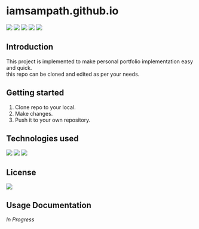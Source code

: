 # iamsampath.github.io

![](https://img.shields.io/badge/version-1.0.0-informative)
![](https://img.shields.io/w3c-validation/html?targetUrl=https%3A%2F%2Fiamsampath.github.io)
![](https://img.shields.io/maintenance/yes/2023)
![](https://img.shields.io/github/issues-raw/iamSampath/iamsampath.github.io)
![](https://img.shields.io/github/last-commit/iamSampath/iamsampath.github.io)
## Introduction
<p>This project is implemented to make personal portfolio implementation easy and quick.<br>
this repo can be cloned and edited as per your needs.
</p>

## Getting started

1. Clone repo to your local.
2. Make changes.
3. Push it to your own repository.

## Technologies used
![](https://img.shields.io/badge/html-HTML5-informational)
![](https://img.shields.io/badge/styling-SCSS-informational)
![](https://img.shields.io/badge/script-javascript-informational)


## License
![](https://img.shields.io/github/license/iamSampath/iamSampath.github.io) 

## Usage Documentation
_In Progress_










